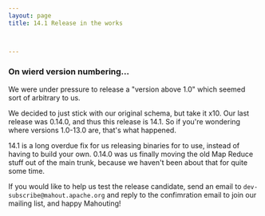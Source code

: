 ```yaml
---
layout: page
title: 14.1 Release in the works



---
```



### On wierd version numbering...

We were under pressure to release a "version above 1.0" which seemed sort of arbitrary to us. 

We decided to just stick with our original schema, but take it x10.  Our last release was 0.14.0, and thus this release
is 14.1.  So if you're wondering where versions 1.0-13.0 are, that's what happened.

14.1 is a long overdue fix for us releasing binaries for to use, instead of having to build your own.  0.14.0 was us finally
moving the old Map Reduce stuff out of the main trunk, because we haven't been about that for quite some time. 

If you would like to help us test the release candidate, send an email to `dev-subscribe@mahout.apache.org` and reply to the
confimration email to join our mailing list, and happy Mahouting!
